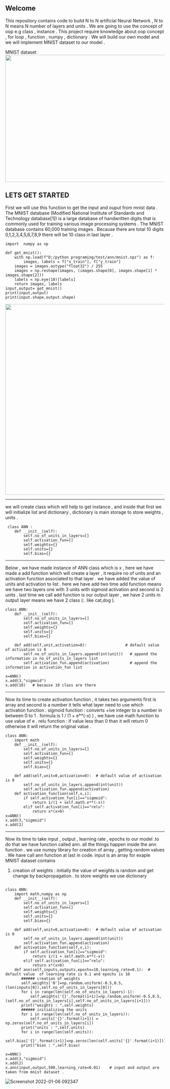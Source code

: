 ## Welcome 

This repository contains code to build N to N artificial Neural Network , N to N means N number of layers and units . 
We are going to use the concept of oop e.g class , instance . This project require knowledge about oop concept , for loop , function , numpy , dictionary . 
We will build our own model and  we will implement MNIST dataset to our model . 

MNIST dataset 
<img src="https://user-images.githubusercontent.com/76767487/148059145-c2b13ff0-ac67-4f79-b170-11de64a3d7a6.png" width=600 height=400 />

## LETS GET STARTED 

First  we will use this function  to get the input and ouput from mnist data . The MNIST database (Modified National Institute of Standards and Technology database[1]) is a large database of handwritten digits that is commonly used for training various image processing systems . The MNIST database contains 60,000 training images . 
Because there are total 10 digits 0,1,2,3,4,5,6,7,8,9 there will be 10 class in last layer . 
```
import  numpy as np

def get_mnist():
    with np.load(f"D:/python programing/test/ann/mnist.npz") as f:
        images, labels = f["x_train"], f["y_train"]
    images = images.astype("float32") / 255
    images = np.reshape(images, (images.shape[0], images.shape[1] * images.shape[2]))
    labels = np.eye(10)[labels]
    return images, labels
input,output= get_mnist()
print(input,output)
print(input.shape,output.shape)
```
<img src="https://user-images.githubusercontent.com/76767487/148325194-287d827c-a3dd-4fda-9038-cb1349feba94.jpeg" width=900 height=600 />

-----------------------------------------------------------------------------------------------------------------------------------------------------------------------------
we will create class which will help to get instance , and inside that first we will initialize list and dictionary , dictionary is main storage to store weights , units .
```
 class ANN : 
    def __init__(self):
        self.no_of_units_in_layers=[]
        self.activation_fun=[]
        self.weights={}
        self.units={}
        self.bias={}
```
-----------------------------------------------------------------------------------------------------------------------------------------------------------------------------
Below  ,  we have made instance of ANN class which is x , here we have made a add function which will create a layer , it require no of units and an activation function associated to that layer . we have added the value of units and activation to list . here we have add two time add function means we have two layers one with 3 units with sigmoid activation and second is 2 units . last time we call add function is our output layer , we have 2 units in output layer means we have 2 class (:. like cat,dog ).
```
class ANN:
    def __init__(self):
        self.no_of_units_in_layers=[]
        self.activation_fun=[]
        self.weights={}
        self.units={}
        self.bias={}
    
    def add(self,unit,activation=0):                 # default value of activation is 0
        self.no_of_units_in_layers.append(int(unit))   # append the information in no_of_units_in_layers list
        self.activation_fun.append(activation)         # append the information in activation_fun list

x=ANN()
x.add(3,"sigmoid")
x.add(10)   # because 10 class are there 
```        
-----------------------------------------------------------------------------------------------------------------------------------------------------------------------------
Now its time to create activation function , it takes two arguments first is array and second is a number it tells what layer need to use which activation function . 
sigmoid function : converts +ive integer to a  number in between 0 to 1 . formula is 1 / (1 + e**(-x) ) , we have use math function to use value of e . 
relu function    : if value less than 0 than it will return 0 otherwise it will return the original value . 
```
class ANN:
    import math
    def __init__(self):
        self.no_of_units_in_layers=[]
        self.activation_fun=[]
        self.weights={}
        self.units={}
        self.bias={}
    
    def add(self,unit=0,activation=0):  # default value of activation is 0
        self.no_of_units_in_layers.append(int(unit))
        self.activation_fun.append(activation)
    def activation_function(self,x,i):
        if self.activation_fun[i]=="sigmoid":
            return 1/(1 + self.math.e**(-x))
        elif self.activation_fun[i]=="relu":
            return x*(x>0)    
x=ANN()
x.add(3,"sigmoid")
x.add(2)
```     
-----------------------------------------------------------------------------------------------------------------------------------------------------------------------------
Now its time to take input , output , learning rate , epochs to our model .to do that we have function called ann. all the things happen inside the ann function . we use numpy library for creation of array , getting random values . We have call ann function at last in code. input is an array for exaple MNIST dataset contains 
1) creation of weights : initially the value of weights is random and get change by backpropagation . to store weights we use dictionary 

```

class ANN:
    import math,numpy as np
    def __init__(self):
        self.no_of_units_in_layers=[]
        self.activation_fun=[]
        self.weights={}
        self.units={}
        self.bias={}
    
    def add(self,unit=0,activation=0):  # default value of activation is 0
        self.no_of_units_in_layers.append(int(unit))
        self.activation_fun.append(activation)
    def activation_function(self,x,i):
        if self.activation_fun[i]=="sigmoid":
            return 1/(1 + self.math.e**(-x))
        elif self.activation_fun[i]=="relu":
            return x*(x>0)    
    def ann(self,inputs,outputs,epochs=10,learning_rate=0.1):  # default value  of learning rate is 0.1 and epochs is 10 
       ###### creation of weights 
       self.weights['0']=np.random.uniform(-0.5,0.5,(len(inputs[0]),self.no_of_units_in_layers[0]))
       for i in range(len(self.no_of_units_in_layers)-1):
           self.weights['{}'.format(i+1)]=np.random.uniform(-0.5,0.5,(self.no_of_units_in_layers[i],self.no_of_units_in_layers[i+1]))
       print("weights : ",self.weights)    
       ###### initializing the units 
       for i in range(len(self.no_of_units_in_layers)):
           self.units['{}'.format(i+1)] = np.zeros(self.no_of_units_in_layers[i])
       print("units : ",self.units)        
       for i in range(len(self.units)):
           self.bias['{}'.format(i+1)]=np.zeros(len(self.units['{}'.format(i+1)]))
       print("bias : ",self.bias)    
       
x=ANN()
x.add(3,"sigmoid")
x.add(2)
x.ann(input,output,500,learning_rate=0.01)    # input and output are taken from mnist dataset . 
```  

![Screenshot 2022-01-06 092347](https://user-images.githubusercontent.com/76767487/148326199-26876108-c5ba-4616-9afc-ed119dd5fe03.jpg)
